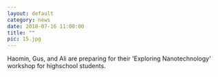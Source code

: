 ```yaml
---
layout: default
category: news
date: 2018-07-16 11:00:00
title: ""
pic: 15.jpg
---
```


Haomin, Gus, and Ali are preparing for their 'Exploring Nanotechnology' workshop for highschool students.